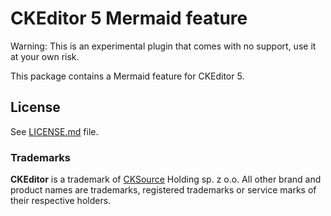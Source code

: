 CKEditor 5 Mermaid feature
=================================

Warning: This is an experimental plugin that comes with no support, use it at your own risk.

This package contains a Mermaid feature for CKEditor 5.

## License

See [LICENSE.md](LICENSE.md) file.

### Trademarks

**CKEditor** is a trademark of [CKSource](https://cksource.com) Holding sp. z o.o. All other brand and product names are trademarks, registered trademarks or service marks of their respective holders.